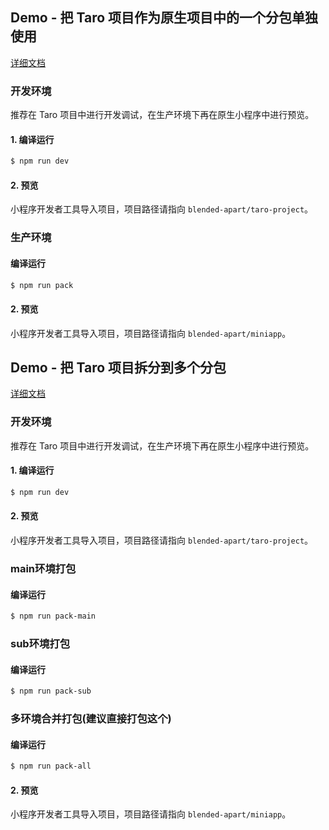 ## Demo - 把 Taro 项目作为原生项目中的一个分包单独使用

[详细文档](https://docs.taro.zone/docs/taro-in-miniapp#%E6%8A%8A-taro-%E9%A1%B9%E7%9B%AE%E4%BD%9C%E4%B8%BA%E4%B8%80%E4%B8%AA%E5%AE%8C%E6%95%B4%E5%88%86%E5%8C%85)

### 开发环境

推荐在 Taro 项目中进行开发调试，在生产环境下再在原生小程序中进行预览。

#### 1. 编译运行

```bash
$ npm run dev
```

#### 2. 预览

小程序开发者工具导入项目，项目路径请指向 `blended-apart/taro-project`。

### 生产环境

#### 编译运行

```bash
$ npm run pack
```

#### 2. 预览

小程序开发者工具导入项目，项目路径请指向 `blended-apart/miniapp`。

## Demo - 把 Taro 项目拆分到多个分包

[详细文档](https://taro-docs.jd.com/taro/docs/taro-in-miniapp#%E6%8A%8A-taro-%E9%A1%B9%E7%9B%AE%E6%8B%86%E5%88%86%E5%88%B0%E5%A4%9A%E4%B8%AA%E5%88%86%E5%8C%85)

### 开发环境

推荐在 Taro 项目中进行开发调试，在生产环境下再在原生小程序中进行预览。

#### 1. 编译运行

```bash
$ npm run dev
```

#### 2. 预览

小程序开发者工具导入项目，项目路径请指向 `blended-apart/taro-project`。

### main环境打包

#### 编译运行

```bash
$ npm run pack-main
```

### sub环境打包

#### 编译运行

```bash
$ npm run pack-sub
```

### 多环境合并打包(建议直接打包这个)

#### 编译运行

```bash
$ npm run pack-all
```

#### 2. 预览

小程序开发者工具导入项目，项目路径请指向 `blended-apart/miniapp`。
